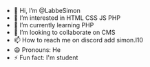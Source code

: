 - 👋 Hi, I’m @LabbeSimon
- 👀 I’m interested in HTML CSS JS PHP
- 🌱 I’m currently learning PHP
- 💞️ I’m looking to collaborate on CMS
- 📫 How to reach me on discord add simon.l10
- 😄 Pronouns: He
- ⚡ Fun fact: I'm student

<!---
LabbeSimon/LabbeSimon is a ✨ special ✨ repository because its `README.md` (this file) appears on your GitHub profile.
You can click the Preview link to take a look at your changes.
--->
